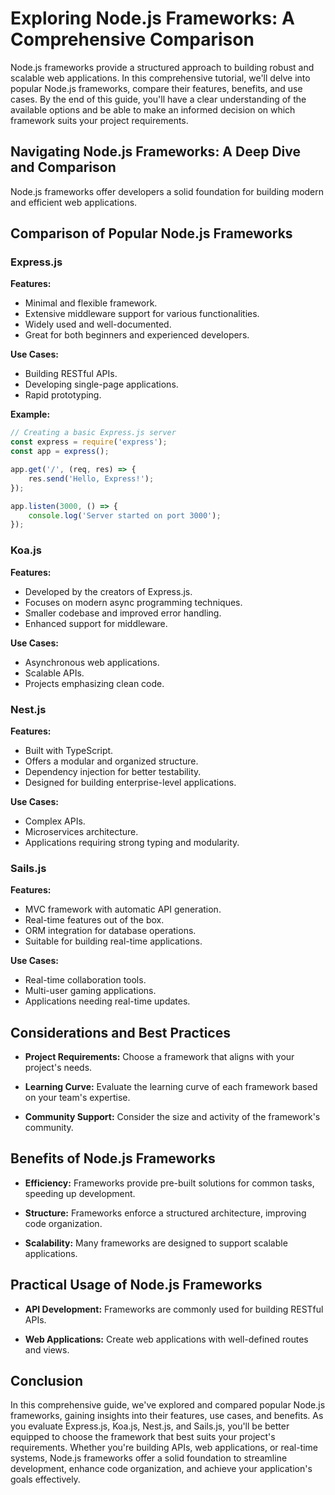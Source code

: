 # Exploring Node.js Frameworks: A Comprehensive Comparison

Node.js frameworks provide a structured approach to building robust and scalable web applications. In this comprehensive tutorial, we'll delve into popular Node.js frameworks, compare their features, benefits, and use cases. By the end of this guide, you'll have a clear understanding of the available options and be able to make an informed decision on which framework suits your project requirements.

## Navigating Node.js Frameworks: A Deep Dive and Comparison

Node.js frameworks offer developers a solid foundation for building modern and efficient web applications.

## Comparison of Popular Node.js Frameworks

### Express.js

**Features:**
- Minimal and flexible framework.
- Extensive middleware support for various functionalities.
- Widely used and well-documented.
- Great for both beginners and experienced developers.

**Use Cases:**
- Building RESTful APIs.
- Developing single-page applications.
- Rapid prototyping.

**Example:**
```javascript
// Creating a basic Express.js server
const express = require('express');
const app = express();

app.get('/', (req, res) => {
    res.send('Hello, Express!');
});

app.listen(3000, () => {
    console.log('Server started on port 3000');
});
```

### Koa.js

**Features:**
- Developed by the creators of Express.js.
- Focuses on modern async programming techniques.
- Smaller codebase and improved error handling.
- Enhanced support for middleware.

**Use Cases:**
- Asynchronous web applications.
- Scalable APIs.
- Projects emphasizing clean code.

### Nest.js

**Features:**
- Built with TypeScript.
- Offers a modular and organized structure.
- Dependency injection for better testability.
- Designed for building enterprise-level applications.

**Use Cases:**
- Complex APIs.
- Microservices architecture.
- Applications requiring strong typing and modularity.

### Sails.js

**Features:**
- MVC framework with automatic API generation.
- Real-time features out of the box.
- ORM integration for database operations.
- Suitable for building real-time applications.

**Use Cases:**
- Real-time collaboration tools.
- Multi-user gaming applications.
- Applications needing real-time updates.

## Considerations and Best Practices

- **Project Requirements:** Choose a framework that aligns with your project's needs.

- **Learning Curve:** Evaluate the learning curve of each framework based on your team's expertise.

- **Community Support:** Consider the size and activity of the framework's community.

## Benefits of Node.js Frameworks

- **Efficiency:** Frameworks provide pre-built solutions for common tasks, speeding up development.

- **Structure:** Frameworks enforce a structured architecture, improving code organization.

- **Scalability:** Many frameworks are designed to support scalable applications.

## Practical Usage of Node.js Frameworks

- **API Development:** Frameworks are commonly used for building RESTful APIs.

- **Web Applications:** Create web applications with well-defined routes and views.

## Conclusion

In this comprehensive guide, we've explored and compared popular Node.js frameworks, gaining insights into their features, use cases, and benefits. As you evaluate Express.js, Koa.js, Nest.js, and Sails.js, you'll be better equipped to choose the framework that best suits your project's requirements. Whether you're building APIs, web applications, or real-time systems, Node.js frameworks offer a solid foundation to streamline development, enhance code organization, and achieve your application's goals effectively.